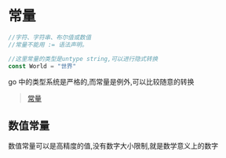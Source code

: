 # 常量

```go
//字符、字符串、布尔值或数值
//常量不能用 := 语法声明。

//这里常量的类型是untype string,可以进行隐式转换
const World = "世界"
```

go 中的类型系统是严格的,而常量是例外,可以比较随意的转换

> [常量](https://yangzhe.me/2018/12/16/golang-instants/)

## 数值常量

数值常量可以是高精度的值,没有数字大小限制,就是数学意义上的数字

